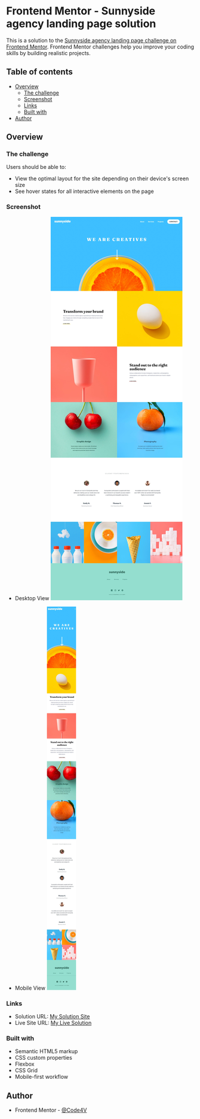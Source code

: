 # Frontend Mentor - Sunnyside agency landing page solution

This is a solution to the [Sunnyside agency landing page challenge on Frontend Mentor](https://www.frontendmentor.io/challenges/sunnyside-agency-landing-page-7yVs3B6ef). Frontend Mentor challenges help you improve your coding skills by building realistic projects.

## Table of contents

- [Overview](#overview)
  - [The challenge](#the-challenge)
  - [Screenshot](#screenshot)
  - [Links](#links)
  - [Built with](#built-with)
- [Author](#author)

## Overview

### The challenge

Users should be able to:

- View the optimal layout for the site depending on their device's screen size
- See hover states for all interactive elements on the page

### Screenshot

- Desktop View
![My Solution](./images/screenshots/SunnysideSolution.jpeg)

- Mobile View
![My Solution Mobile](./images/screenshots/SunnysideSolutionMobile.jpeg)

### Links

- Solution URL: [My Solution Site](https://github.com/Code4V)
- Live Site URL: [My Live Solution](https://code4v.github.io/sunnyside-agency--frontend-mentor/)

### Built with

- Semantic HTML5 markup
- CSS custom properties
- Flexbox
- CSS Grid
- Mobile-first workflow

## Author

- Frontend Mentor - [@Code4V](https://www.frontendmentor.io/profile/Code4V)